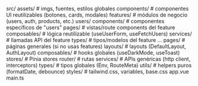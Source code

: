 src/
  assets/               # imgs, fuentes, estilos globales
  components/           # componentes UI reutilizables (botones, cards, modales)
  features/             # módulos de negocio (users, auth, products, etc.)
    users/
      components/       # componentes específicos de "users"
      pages/            # vistas/route components del feature
      composables/      # lógica reutilizable (useUserForm, useFetchUsers)
      services/         # llamadas API del feature
      types/            # tipos/modelos del feature
    ...
  pages/                # páginas generales (si no usas features)
  layouts/              # layouts (DefaultLayout, AuthLayout)
  composables/          # hooks globales (useDarkMode, useToast)
  stores/               # Pinia stores
  router/               # rutas
  services/             # APIs genéricas (http client, interceptors)
  types/                # tipos globales (Env, RouteMeta)
  utils/                # helpers puros (formatDate, debounce)
  styles/               # tailwind.css, variables, base.css
  app.vue
  main.ts